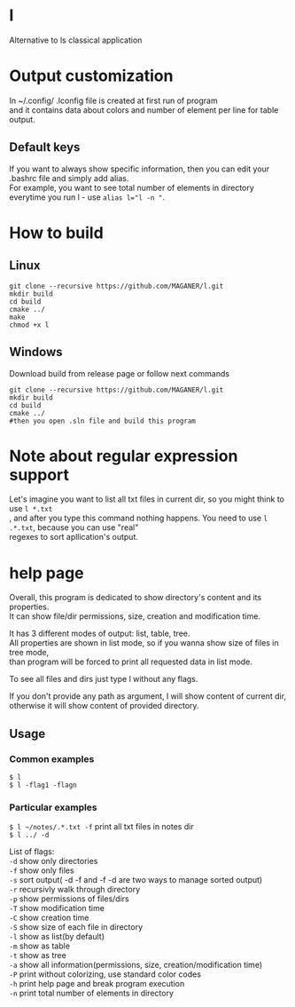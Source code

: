 # l
Alternative to ls classical application

# Output customization
In ~/.config/ .lconfig file is created at first run of program<br>
and it contains data about colors and number of element per line for table output.<br>

## Default keys
If you want to always show specific information, then you can edit your .bashrc file and simply add alias.<br>
For example, you want to see total number of elements in directory everytime you run l - use ```alias l="l -n "```.

# How to build
## Linux
```
git clone --recursive https://github.com/MAGANER/l.git
mkdir build
cd build
cmake ../
make
chmod +x l
```

## Windows
Download build from release page or follow next commands 
```
git clone --recursive https://github.com/MAGANER/l.git
mkdir build
cd build
cmake ../
#then you open .sln file and build this program
```

# Note about regular expression support
Let's imagine you want to list all txt files in current dir, so you might think to use ```l *.txt```<br>,
and after you type this command nothing happens. You need to use ```l .*.txt```, because you can use "real"<br>
regexes to sort apllication's output.<br> 

# help page
Overall, this program is dedicated to show directory's content and its properties.<br>
It can show file/dir permissions, size, creation and modification time.<br>

It has 3 different modes of output: list, table, tree.<br>
All properties are shown in list mode, so if you wanna show size of files in tree mode,<br>
than program will be forced to print all requested data in list mode.<br>

To see all files and dirs just type l without any flags.<br>

If you don't provide any path as argument, l will show content of current dir,<br>
otherwise it will show content of provided directory.<br>

## Usage
### Common examples
```$ l```<br>
```$ l -flag1 -flagn```<br>

### Particular examples
```$ l ~/notes/.*.txt -f``` print all txt files in notes dir<br>
```$ l ../ -d ```<br>

List of flags:<br>
```-d``` show only directories<br>
```-f``` show only files<br>
```-s``` sort output( -d -f and -f -d are two ways to manage sorted output)<br>
```-r``` recursivly walk through directory<br>
```-p``` show permissions of files/dirs<br>
```-T``` show modification time<br>
```-C``` show creation time<br>
```-S``` show size of each file in directory<br>
```-l``` show as list(by default)<br>
```-m``` show as table<br>
```-t``` show as tree<br>
```-a``` show all information(permissions, size, creation/modification time)<br>
```-P``` print without colorizing, use standard color codes<br>
```-h``` print help page and break program execution<br>
```-n``` print total number of elements in directory<br>
